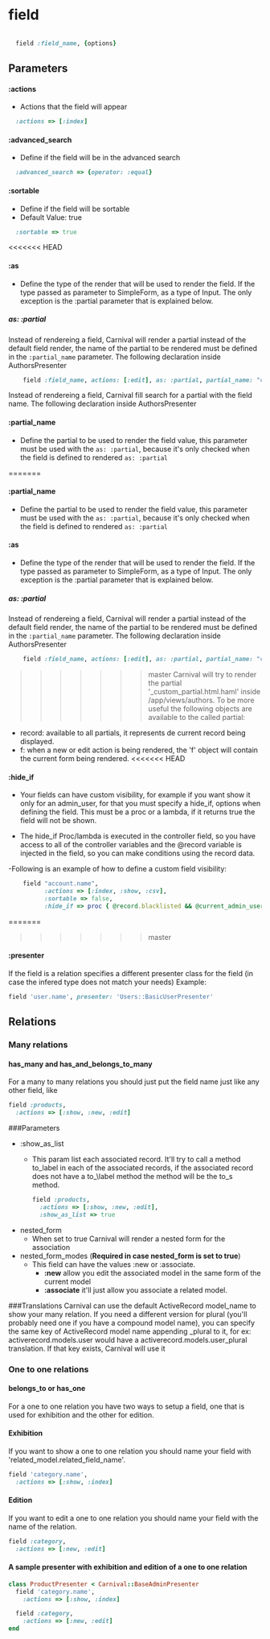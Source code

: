 # field

```ruby

  field :field_name, {options}

```

## Parameters

#### :actions
  - Actions that the field will appear

  ```ruby
    :actions => [:index]
  ```

#### :advanced\_search
  - Define if the field will be in the advanced search

  ```ruby
    :advanced_search => {operator: :equal}
  ```

#### :sortable
  - Define if the field will be sortable
  - Default Value: true

  ```ruby
    :sortable => true
  ```

<<<<<<< HEAD
#### :as
  - Define the type of the render that will be used to render the field. If the type passed as parameter to SimpleForm, as a type of Input. The only exception is the :partial parameter that is explained below.

##### as: :partial
  Instead of rendereing a field, Carnival will render a partial instead of the default field render, the name of the partial to be rendered must be defined in the ```:partial_name``` parameter. The following declaration inside AuthorsPresenter

  ```ruby
      field :field_name, actions: [:edit], as: :partial, partial_name: "custom_partial"
  ```

  Instead of rendereing a field, Carnival fill search for a partial with the field name. The following declaration inside AuthorsPresenter

#### :partial_name
  - Define the partial to be used to render the field value, this parameter must be used with the ```as: :partial```, because it's only checked when the field is defined to rendered ```as: :partial```
  
=======
#### :partial_name
  - Define the partial to be used to render the field value, this parameter must be used with the ```as: :partial```, because it's only checked when the field is defined to rendered ```as: :partial```

#### :as
  - Define the type of the render that will be used to render the field. If the type passed as parameter to SimpleForm, as a type of Input. The only exception is the :partial parameter that is explained below.

  ##### as: :partial
  Instead of rendereing a field, Carnival will render a partial instead of the default field render, the name of the partial to be rendered must be defined in the ```:partial_name``` parameter. The following declaration inside AuthorsPresenter

```ruby
    field :field_name, actions: [:edit], as: :partial, partial_name: "custom_partial"
  ```
>>>>>>> master
  Carnival will try to render the partial '_custom_partial.html.haml' inside /app/views/authors.
  To be more useful the following objects are available to the called partial:
  
  * record: available to all partials, it represents de current record being displayed.
  * f: when a new or edit action is being rendered, the 'f' object will contain the current form being rendered.
<<<<<<< HEAD

#### :hide_if
  - Your fields can have custom visibility, for example if you want show it only for an admin_user,
for that you must specify a hide_if, options when defining the field. This must be a proc or a
lambda, if it returns true the field will not be shown.

  - The hide_if Proc/lambda is executed in the controller field, so you have access to all of the controller variables and the @record variable is injected in the field, so you can make conditions using the record data.

  -Following is an example of how to define a custom field visibility:
  ``` ruby
      field "account.name",
            :actions => [:index, :show, :csv],
            :sortable => false,
            :hide_if => proc { @record.blacklisted && @current_admin_user.current_account_id == @record.account_id }
  ```
=======
>>>>>>> master

#### :presenter
If the field is a relation specifies a different presenter class for the field
(in case the infered type does not match your needs)
Example:
```ruby
field 'user.name', presenter: 'Users::BasicUserPresenter'
```
## Relations
### Many relations
#### has\_many and has\_and\_belongs\_to\_many
For a many to many relations you should just put the field name just like any other field,
like

```ruby
field :products,
  :actions => [:show, :new, :edit]
```
###Parameters
- :show\_as\_list
  - This param list each associated record. It'll try to call a method to\_label in
    each of the associated records, if the associated record does not have a to_\label
    method the method will be the to\_s method.

    ```ruby
    field :products,
      :actions => [:show, :new, :edit],
      :show_as_list => true
    ```
- nested\_form
  - When set to true Carnival will render a nested form for the association
- nested\_form\_modes (**Required in case nested\_form is set to true**)
  - This field can have the values :new or :associate.
      - **:new** allow you edit the associated model in the same form of the current model
      - **:associate** it'll just allow you associate a related model.

###Translations
Carnival can use the default ActiveRecord model\_name to show your many relation. If you need
a different version for plural (you'll probably need one if you have a compound model name),
you can specify the same key of ActiveRecord model name appending \_plural to it, for ex:
activerecord.models.user would have a activerecord.models.user\_plural translation. If that
key exists, Carnival will use it

### One to one relations
#### belongs\_to or has\_one
For a one to one relation you have two ways to setup a field, one that is used for
exhibition and the other for edition.
#### Exhibition
If you want to show a one to one relation you should name your field with
'related\_model.related\_field\_name'.

```ruby
field 'category.name',
  :actions => [:show, :index]
```
#### Edition
If you want to edit a one to one relation you should name your field with
the name of the relation.

```ruby
field :category,
  :actions => [:new, :edit]
```


#### A sample presenter with exhibition and edition of a one to one relation
```ruby
class ProductPresenter < Carnival::BaseAdminPresenter
  field 'category.name',
    :actions => [:show, :index]

  field :category,
    :actions => [:new, :edit]
end
```
